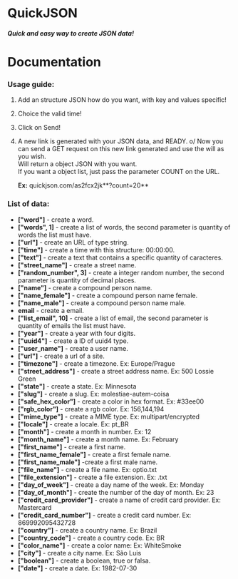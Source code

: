 # QuickJSON

##### Quick and easy way to create JSON data!

# Documentation

### Usage guide:

1.  Add an structure JSON how do you want, with key and values specific!
2.  Choice the valid time!
3.  Click on Send!
4.  A new link is generated with your JSON data, and READY. o/
    Now you can send a GET request on this new link generated and use the will as you wish.  
     Will return a object JSON with you want.  
     If you want a object list, just pass the parameter COUNT on the URL.

    **Ex:** quickjson.com/as2fcx2jk**?count=20**

### List of data:

*   **["word"]** - create a word.
*   **["words", 1]** - create a list of words, the second parameter is quantity of words the list must have.
*   **["url"]** - create an URL of type string.
*   **["time"]** - create a time with this structure: 00:00:00.
*   **["text"]** - create a text that contains a specific quantity of caracteres.
*   **["street_name"]** - create a street name.
*   **["random_number", 3]** - create a integer random number, the second parameter is quantity of decimal places.
*   **["name"]** - create a compound person name.
*   **["name_female"]** - create a compound person name female.
*   **["name_male"]** - create a compound person name male.
*   **email** - create a email.
*   **["list_email", 10]** - create a list of email, the second parameter is quantity of emails the list must have.
*   **["year"]** - create a year with four digits.
*   **["uuid4"]** - create a ID of uuid4 type.
*   **["user_name"]** - create a user name.
*   **["url"]** - create a url of a site.
*   **["timezone"]** - create a timezone. Ex: Europe/Prague
*   **["street_address"]** - create a street address name. Ex: 500 Lossie Green
*   **["state"]** - create a state. Ex: Minnesota
*   **["slug"]** - create a slug. Ex: molestiae-autem-coisa
*   **["safe_hex_color"]** - create a color in hex format. Ex: #33ee00
*   **["rgb_color"]** - create a rgb color. Ex: 156,144,194
*   **["mime_type"]** - create a MIME type. Ex: multipart/encrypted
*   **["locale"]** - create a locale. Ex: pt_BR
*   **["month"]** - create a month in number. Ex: 12
*   **["month_name"]** - create a month name. Ex: February
*   **["first_name"]** - create a first name.
*   **["first_name_female"]** - create a first female name.
*   **["first_name_male"]** -create a first male name.
*   **["file_name"]** - create a file name. Ex: optio.txt
*   **["file_extension"]** - create a file extension. Ex: .txt
*   **["day_of_week"]** - create a day name of the week. Ex: Monday
*   **["day_of_month"]** - create the number of the day of month. Ex: 23
*   **["credit_card_provider"]** - create a name of credit card provider. Ex: Mastercard
*   **["credit_card_number"]** - create a credit card number. Ex: 869992095432728
*   **["country"]** - create a country name. Ex: Brazil
*   **["country_code"]** - create a country code. Ex: BR
*   **["color_name"]** - create a color name: Ex: WhiteSmoke
*   **["city"]** - create a city name. Ex: São Luis
*   **["boolean"]** - create a boolean, true or falsa.
*   **["date"]** - create a date. Ex: 1982-07-30

